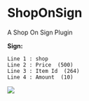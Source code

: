 # ShopOnSign
A Shop On Sign Plugin

**Sign:**

```
Line 1 : shop
Line 2 : Price  (500)
Line 3 : Item Id  (264)
Line 4 : Amount  (10)
```

<img src="https://raw.githubusercontent.com/brokiem/ShopOnSign/master/20200308_163501.jpg">

